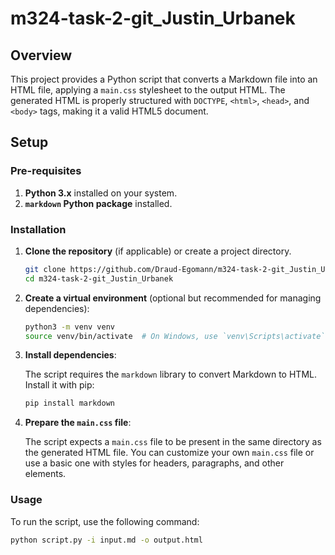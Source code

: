 # m324-task-2-git_Justin_Urbanek

## Overview

This project provides a Python script that converts a Markdown file into an HTML file, applying a `main.css` stylesheet to the output HTML. The generated HTML is properly structured with `DOCTYPE`, `<html>`, `<head>`, and `<body>` tags, making it a valid HTML5 document.

## Setup

### Pre-requisites

1. **Python 3.x** installed on your system.
2. **`markdown` Python package** installed.

### Installation

1. **Clone the repository** (if applicable) or create a project directory.

    ```bash
    git clone https://github.com/Draud-Egomann/m324-task-2-git_Justin_Urbanek.git
    cd m324-task-2-git_Justin_Urbanek
    ```

2. **Create a virtual environment** (optional but recommended for managing dependencies):

    ```bash
    python3 -m venv venv
    source venv/bin/activate  # On Windows, use `venv\Scripts\activate`
    ```

3. **Install dependencies**:

    The script requires the `markdown` library to convert Markdown to HTML. Install it with pip:

    ```bash
    pip install markdown
    ```

4. **Prepare the `main.css` file**:

    The script expects a `main.css` file to be present in the same directory as the generated HTML file. You can customize your own `main.css` file or use a basic one with styles for headers, paragraphs, and other elements.

### Usage

To run the script, use the following command:

```bash
python script.py -i input.md -o output.html
```